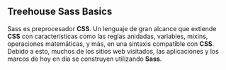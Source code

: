 ## Treehouse Sass Basics

Sass es preprocesador **CSS**. Un lenguaje de gran alcance que extiende **CSS** con características como las reglas anidadas, variables, mixins, operaciones matemáticas, y más, en una sintaxis compatible con **CSS**. Debido a esto, muchos de los sitios web visitados, las aplicaciones y los marcos de hoy en día se construyen utilizando **Sass**.